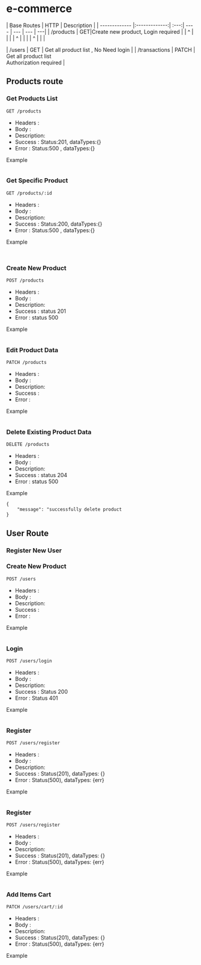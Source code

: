 # e-commerce

| Base Routes        | HTTP           | Description |
| ------------- |:-------------:| :---:| ---- | --- | --- | ---|
| /products | GET|Create new product, Login required |
| ^ | | |
| ^ |  | |
| ^ |  | |


| /users | GET | Get all product list , No Need login | 
| /transactions | PATCH | Get all product list <br> Authorization required |

## Products route
### Get Products List 
```sh
GET /products
```
* Headers : 
* Body    :
* Description: 
* Success : Status:201, dataTypes:{}
* Error : Status:500 , dataTypes:{}


Example
```

```

### Get Specific Product 
```sh
GET /products/:id
```
* Headers : 
* Body    : 
* Description: 
* Success : Status:200, dataTypes:{}
* Error : Status:500 , dataTypes:{}


Example
```


```

### Create New Product 
```sh
POST /products
```
* Headers : 
* Body    :
* Description: 
* Success : status 201
* Error : status 500


Example
```

```

### Edit Product Data 
```sh
PATCH /products
```
* Headers : 
* Body    :
* Description: 
* Success :
* Error :


Example
```

```

### Delete Existing Product Data
```sh
DELETE /products
```
* Headers : 
* Body    :
* Description: 
* Success : status 204
* Error : status 500


Example
```
{
    "message": "successfully delete product
}

```

## User Route
### Register New User

### Create New Product 
```sh
POST /users
```
* Headers : 
* Body    :
* Description: 
* Success :
* Error :


Example
```

```

### Login
```sh
POST /users/login
```
* Headers : 
* Body    :
* Description: 
* Success : Status 200
* Error : Status 401


Example
```

```

### Register
```sh
POST /users/register
```
* Headers : 
* Body    :
* Description: 
* Success : Status(201), dataTypes: {}
* Error : Status(500), dataTypes: {err}


Example
```

```


### Register
```sh
POST /users/register
```
* Headers : 
* Body    :
* Description: 
* Success : Status(201), dataTypes: {}
* Error : Status(500), dataTypes: {err}


Example
```

```

### Add Items Cart
```sh
PATCH /users/cart/:id
```
* Headers : 
* Body    :
* Description: 
* Success : Status(201), dataTypes: {}
* Error : Status(500), dataTypes: {err}


Example
```

```


